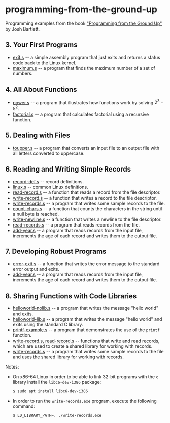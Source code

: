 # programming-from-the-ground-up

Programming examples from the book ["Programming from the Ground Up"](https://savannah.nongnu.org/projects/pgubook/) by Josh Bartlett.

## 3. Your First Programs

- [exit.s](03.your-first-programs/exit.s) -- a simple assembly program that just exits and returns a status code back to the Linux kernel.
- [maximum.s](03.your-first-programs/maximum.s) -- a program that finds the maximum number of a set of numbers.


## 4. All About Functions

- [power.s](04.all-about-functions/power.s) -- a program that illustrates how functions work by solving $2^3 + 5^2$.
- [factorial.s](04.all-about-functions/factorial.s) -- a program that calculates factorial using a recursive function.


## 5. Dealing with Files

- [toupper.s](05.dealing-with-files/toupper.s) -- a program that converts an input file to an output file with all letters converted to uppercase.


## 6. Reading and Writing Simple Records

- [record-def.s](06.reading-and-writing-simple-records/record-def.s) -- record definitions.
- [linux.s](06.reading-and-writing-simple-records/linux.s) -- common Linux definitions.
- [read-record.s](06.reading-and-writing-simple-records/read-record.s) -- a function that reads a record from the file descriptor.
- [write-record.s](06.reading-and-writing-simple-records/write-record.s) -- a function that writes a record to the file descriptor.
- [write-records.s](06.reading-and-writing-simple-records/write-records.s) -- a program that writes some sample records to the file.
- [count-chars.s](06.reading-and-writing-simple-records/count-chars.s) -- a function that counts the characters in the string until a null byte is reached.
- [write-newline.s](06.reading-and-writing-simple-records/write-newline.s) -- a function that writes a newline to the file descriptor.
- [read-records.s](06.reading-and-writing-simple-records/read-records.s) -- a program that reads records from the file.
- [add-year.s](06.reading-and-writing-simple-records/add-year.s) -- a program that reads records from the input file, increments the age of each record and writes them to the output file.


## 7. Developing Robust Programs

- [error-exit.s](07.developing-robust-programs/error-exit.s) -- a function that writes the error message to the standard error output and exits.
- [add-year.s](07.developing-robust-programs/add-year.s) -- a program that reads records from the input file, increments the age of each record and writes them to the output file.


## 8. Sharing Functions with Code Libraries

- [helloworld-nolib.s](08.sharing-functions-with-code-libraries/helloworld-nolib.s) -- a program that writes the message "hello world" and exits.
- [helloworld-lib.s](08.sharing-functions-with-code-libraries/helloworld-lib.s) -- a program that writes the message "hello world" and exits using the standard C library.
- [printf-example.s](08.sharing-functions-with-code-libraries/printf-example.s) -- a program that demonstrates the use of the `printf` function.
- [write-record.s](08.sharing-functions-with-code-libraries/write-record.s), [read-record.s](08.sharing-functions-with-code-libraries/read-record.s) -- functions that write and read records, which are used to create a shared library for working with records.
- [write-records.s](08.sharing-functions-with-code-libraries/write-records.s) -- a program that writes some sample records to the file and uses the shared library for working with records.

Notes:

- On x86-64 Linux in order to be able to link 32-bit programs with the `c` library install the `libc6-dev-i386` package:

  ```
  $ sudo apt install libc6-dev-i386
  ```
- In order to run the `write-records.exe` program, execute the following command:

  ```
  $ LD_LIBRARY_PATH=. ./write-records.exe
  ```
